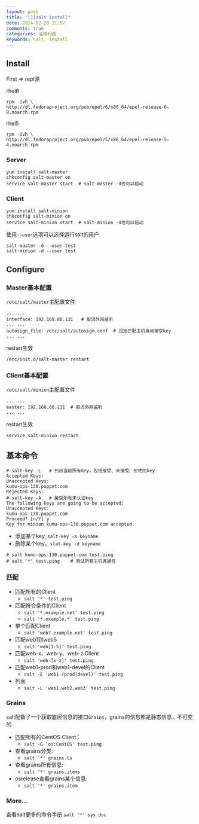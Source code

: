 ```yaml
---
layout: post
title: "[1]salt install"
date: 2014-02-20 21:57
comments: true
categories: 运维利器
keywords: salt, install
---
```


## Install

First => repl源

rhel6
```
rpm -ivh \
http://dl.fedoraproject.org/pub/epel/6/x86_64/epel-release-6-8.noarch.rpm
```

<!--more-->

rhel5
```
rpm -ivh \
http://dl.fedoraproject.org/pub/epel/5/x86_64/epel-release-5-4.noarch.rpm
```

### Server
```
yum install salt-master
chkconfig salt-master on
service salt-master start  # salt-master -d也可以启动
```

### Client
```
yum install salt-minion
chkconfig salt-minion on
service salt-minion start  # salt-minion -d也可以启动
```

使用`--user`选项可以选择运行salt的用户

```    
salt-master -d --user test
salt-minion -d --user test
```

## Configure

### Master基本配置

`/etc/salt/master`主配置文件

```
... ...
interface: 192.168.80.131   # 取消外网监听
... ...
autosign_file: /etc/salt/autosign.conf  # 设定匹配主机自动接受key
... ...
```

restart生效
```
/etc/init.d/salt-master restart
```

### Client基本配置

`/etc/salt/minion`主配置文件

```
... ...
master: 192.168.80.131  # 取消外网监听
... ...
```

restart生效
```
service salt-minion restart
```

## 基本命令
```
# salt-key -L   # 列出当前所有key，包括接受、未接受、拒绝的key
Accepted Keys:
Unaccepted Keys:
kumu-ops-130.puppet.com
Rejected Keys:
# salt-key -A   # 接受所有未认证key
The following keys are going to be accepted:
Unaccepted Keys:
kumu-ops-130.puppet.com
Proceed? [n/Y] y
Key for minion kumu-ops-130.puppet.com accepted.
```

*   添加某个key, `salt-key -a keyname`
*   删除某个key，`slat-key -d keyname`

```
# salt kumu-ops-130.puppet.com test.ping
# salt '*' test.ping    # 测试所有主机连通性
```

### 匹配

* 匹配所有的Client
    * `salt '*' test.ping`
* 匹配符合条件的Client
    * `salt '*.example.net' test.ping`
    * `salt '*.example.*' test.ping`
* 单个匹配Client
    * `salt 'web?.example.net' test.ping`
* 匹配web1到web5
    * `salt 'web[1-5]' test.ping`
* 匹配web-x、web-y、web-z Client
    * `salt 'web-[x-z]' test.ping`
* 匹配web1-prod和web1-devel的Client
   * `salt -E 'web1-(prod|devel)' test.ping`
* 列表
   * `salt -L 'web1,web2,web3' test.ping`

### Grains
salt配备了一个获取底层信息的接口`Grains`，grains的信息都是静态信息，不可变的

* 匹配所有的CentOS Client：
    * `salt -G 'os:CentOS' test.ping`
* 查看grains分类:
    * `salt '*' grains.ls`     
* 查看grains所有信息:
    * `salt '*' grains.items`   
* osrelease查看grains某个信息:
    * `salt '*' grains.item`

### More...

查看salt更多的命令手册 `salt '*' sys.doc`
